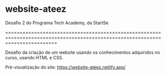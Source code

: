 # website-ateez
Desafio 2 do Programa Tech Academy, da StartSe

==============================================================================================================================

Desafio da criação de um website usando os conhecimentos adquiridos no curso, usando HTML e CSS.

Pré-visualização do site: https://website-ateez.netlify.app/
